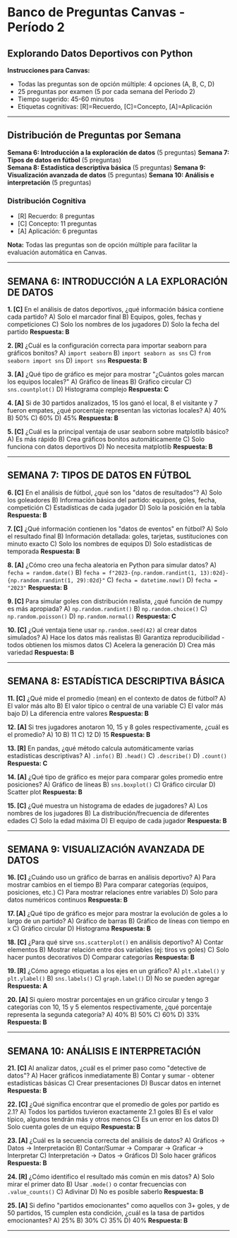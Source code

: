# Banco de Preguntas Canvas - Período 2

## Explorando Datos Deportivos con Python

**Instrucciones para Canvas:**

- Todas las preguntas son de opción múltiple: 4 opciones (A, B, C, D)
- 25 preguntas por examen (5 por cada semana del Período 2)
- Tiempo sugerido: 45-60 minutos
- Etiquetas cognitivas: [R]=Recuerdo, [C]=Concepto, [A]=Aplicación

---

## Distribución de Preguntas por Semana

**Semana 6: Introducción a la exploración de datos** (5 preguntas)
**Semana 7: Tipos de datos en fútbol** (5 preguntas)  
**Semana 8: Estadística descriptiva básica** (5 preguntas)
**Semana 9: Visualización avanzada de datos** (5 preguntas)
**Semana 10: Análisis e interpretación** (5 preguntas)

### Distribución Cognitiva

- [R] Recuerdo: 8 preguntas
- [C] Concepto: 11 preguntas  
- [A] Aplicación: 6 preguntas

**Nota:** Todas las preguntas son de opción múltiple para facilitar la evaluación automática en Canvas.

---

## SEMANA 6: INTRODUCCIÓN A LA EXPLORACIÓN DE DATOS

**1. [C]** En el análisis de datos deportivos, ¿qué información básica contiene cada partido?
A) Solo el marcador final
B) Equipos, goles, fechas y competiciones
C) Solo los nombres de los jugadores
D) Solo la fecha del partido
**Respuesta: B**

**2. [R]** ¿Cuál es la configuración correcta para importar seaborn para gráficos bonitos?
A) `import seaborn`
B) `import seaborn as sns`
C) `from seaborn import sns`
D) `import sns`
**Respuesta: B**

**3. [A]** ¿Qué tipo de gráfico es mejor para mostrar "¿Cuántos goles marcan los equipos locales?"
A) Gráfico de líneas
B) Gráfico circular
C) `sns.countplot()`
D) Histograma complejo
**Respuesta: C**

**4. [A]** Si de 30 partidos analizados, 15 los ganó el local, 8 el visitante y 7 fueron empates, ¿qué porcentaje representan las victorias locales?
A) 40%
B) 50%
C) 60%
D) 45%
**Respuesta: B**

**5. [C]** ¿Cuál es la principal ventaja de usar seaborn sobre matplotlib básico?
A) Es más rápido
B) Crea gráficos bonitos automáticamente
C) Solo funciona con datos deportivos
D) No necesita matplotlib
**Respuesta: B**

---

## SEMANA 7: TIPOS DE DATOS EN FÚTBOL

**6. [C]** En el análisis de fútbol, ¿qué son los "datos de resultados"?
A) Solo los goleadores
B) Información básica del partido: equipos, goles, fecha, competición
C) Estadísticas de cada jugador
D) Solo la posición en la tabla
**Respuesta: B**

**7. [C]** ¿Qué información contienen los "datos de eventos" en fútbol?
A) Solo el resultado final
B) Información detallada: goles, tarjetas, sustituciones con minuto exacto
C) Solo los nombres de equipos
D) Solo estadísticas de temporada
**Respuesta: B**

**8. [A]** ¿Cómo creo una fecha aleatoria en Python para simular datos?
A) `fecha = random.date()`
B) `fecha = f"2023-{np.random.randint(1, 13):02d}-{np.random.randint(1, 29):02d}"`
C) `fecha = datetime.now()`
D) `fecha = "2023"`
**Respuesta: B**

**9. [C]** Para simular goles con distribución realista, ¿qué función de numpy es más apropiada?
A) `np.random.randint()`
B) `np.random.choice()`
C) `np.random.poisson()`
D) `np.random.normal()`
**Respuesta: C**

**10. [C]** ¿Qué ventaja tiene usar `np.random.seed(42)` al crear datos simulados?
A) Hace los datos más realistas
B) Garantiza reproducibilidad - todos obtienen los mismos datos
C) Acelera la generación
D) Crea más variedad
**Respuesta: B**

---

## SEMANA 8: ESTADÍSTICA DESCRIPTIVA BÁSICA

**11. [C]** ¿Qué mide el promedio (mean) en el contexto de datos de fútbol?
A) El valor más alto
B) El valor típico o central de una variable
C) El valor más bajo
D) La diferencia entre valores
**Respuesta: B**

**12. [A]** Si tres jugadores anotaron 10, 15 y 8 goles respectivamente, ¿cuál es el promedio?
A) 10
B) 11
C) 12
D) 15
**Respuesta: B**

**13. [R]** En pandas, ¿qué método calcula automáticamente varias estadísticas descriptivas?
A) `.info()`
B) `.head()`
C) `.describe()`
D) `.count()`
**Respuesta: C**

**14. [A]** ¿Qué tipo de gráfico es mejor para comparar goles promedio entre posiciones?
A) Gráfico de líneas
B) `sns.boxplot()`
C) Gráfico circular
D) Scatter plot
**Respuesta: B**

**15. [C]** ¿Qué muestra un histograma de edades de jugadores?
A) Los nombres de los jugadores
B) La distribución/frecuencia de diferentes edades
C) Solo la edad máxima
D) El equipo de cada jugador
**Respuesta: B**

---

## SEMANA 9: VISUALIZACIÓN AVANZADA DE DATOS

**16. [C]** ¿Cuándo uso un gráfico de barras en análisis deportivo?
A) Para mostrar cambios en el tiempo
B) Para comparar categorías (equipos, posiciones, etc.)
C) Para mostrar relaciones entre variables
D) Solo para datos numéricos continuos
**Respuesta: B**

**17. [A]** ¿Qué tipo de gráfico es mejor para mostrar la evolución de goles a lo largo de un partido?
A) Gráfico de barras
B) Gráfico de líneas con tiempo en x
C) Gráfico circular
D) Histograma
**Respuesta: B**

**18. [C]** ¿Para qué sirve `sns.scatterplot()` en análisis deportivo?
A) Contar elementos
B) Mostrar relación entre dos variables (ej: tiros vs goles)
C) Solo hacer puntos decorativos
D) Comparar categorías
**Respuesta: B**

**19. [R]** ¿Cómo agrego etiquetas a los ejes en un gráfico?
A) `plt.xlabel()` y `plt.ylabel()`
B) `sns.labels()`
C) `graph.label()`
D) No se pueden agregar
**Respuesta: A**

**20. [A]** Si quiero mostrar porcentajes en un gráfico circular y tengo 3 categorías con 10, 15 y 5 elementos respectivamente, ¿qué porcentaje representa la segunda categoría?
A) 40%
B) 50%
C) 60%
D) 33%
**Respuesta: B**

---

## SEMANA 10: ANÁLISIS E INTERPRETACIÓN

**21. [C]** Al analizar datos, ¿cuál es el primer paso como "detective de datos"?
A) Hacer gráficos inmediatamente
B) Contar y sumar - obtener estadísticas básicas
C) Crear presentaciones
D) Buscar datos en internet
**Respuesta: B**

**22. [C]** ¿Qué significa encontrar que el promedio de goles por partido es 2.1?
A) Todos los partidos tuvieron exactamente 2.1 goles
B) Es el valor típico, algunos tendrán más y otros menos
C) Es un error en los datos
D) Solo cuenta goles de un equipo
**Respuesta: B**

**23. [A]** ¿Cuál es la secuencia correcta del análisis de datos?
A) Gráficos → Datos → Interpretación
B) Contar/Sumar → Comparar → Graficar → Interpretar
C) Interpretación → Datos → Gráficos
D) Solo hacer gráficos
**Respuesta: B**

**24. [R]** ¿Cómo identifico el resultado más común en mis datos?
A) Solo mirar el primer dato
B) Usar `.mode()` o contar frecuencias con `.value_counts()`
C) Adivinar
D) No es posible saberlo
**Respuesta: B**

**25. [A]** Si defino "partidos emocionantes" como aquellos con 3+ goles, y de 50 partidos, 15 cumplen esta condición, ¿cuál es la tasa de partidos emocionantes?
A) 25%
B) 30%
C) 35%
D) 40%
**Respuesta: B**

---
